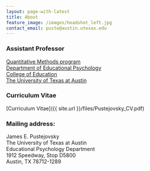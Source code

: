 ```yaml
---
layout: page-with-latest
title: About
feature_image: /images/headshot_left.jpg
contact_email: pusto@austin.utexas.edu
---
```


### Assistant Professor  

[Quantitative Methods program](http://www.edb.utexas.edu/education/departments/edp/doctoral/qm/)  
[Department of Educational Psychology](http://www.edb.utexas.edu/education/departments/edp/)  
[College of Education](http://www.edb.utexas.edu/education/home/)  
[The University of Texas at Austin](http://www.utexas.edu/)

### Curriculum Vitae

[Curriculum Vitae]({{ site.url }}/files/Pustejovsky_CV.pdf)

### Mailing address:

James E. Pustejovsky  
The University of Texas at Austin  
Educational Psychology Department  
1912 Speedway, Stop D5800  
Austin, TX 78712-1289
